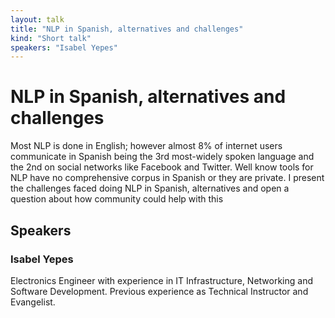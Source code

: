 ```yaml
---
layout: talk
title: "NLP in Spanish, alternatives and challenges"
kind: "Short talk"
speakers: "Isabel Yepes"
---
```


# NLP in Spanish, alternatives and challenges

Most NLP is done in English; however almost 8% of internet users communicate in Spanish being the 3rd most-widely spoken language and the 2nd on social networks like Facebook and Twitter. Well know tools for NLP have no comprehensive corpus in Spanish or they are private. I present the challenges faced doing NLP in Spanish, alternatives and open a question about how community could help with this

## Speakers

### Isabel Yepes

Electronics Engineer with experience in IT Infrastructure, Networking and Software Development. Previous experience as Technical Instructor and Evangelist.
